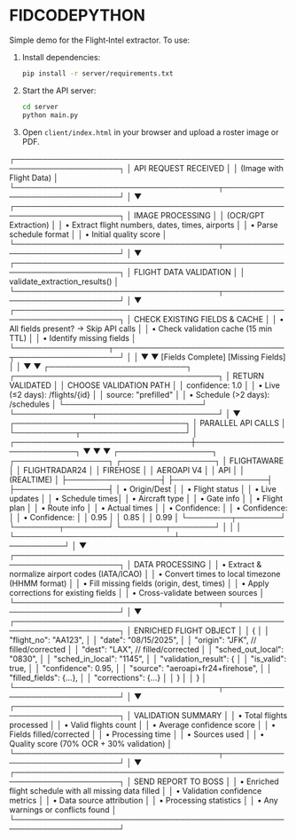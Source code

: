 # FIDCODEPYTHON

Simple demo for the Flight‑Intel extractor. To use:

1. Install dependencies:
   ```bash
   pip install -r server/requirements.txt
   ```

2. Start the API server:
   ```bash
   cd server
   python main.py
   ```

3. Open `client/index.html` in your browser and upload a roster image or PDF.

┌─────────────────────────────────────────────────────────────────────┐
│                       API REQUEST RECEIVED                           │
│                    (Image with Flight Data)                          │
└─────────────────────────────────────┬───────────────────────────────┘
                                      │
                                      ▼
┌─────────────────────────────────────────────────────────────────────┐
│                      IMAGE PROCESSING                                │
│                  (OCR/GPT Extraction)                               │
│    • Extract flight numbers, dates, times, airports                 │
│    • Parse schedule format                                          │
│    • Initial quality score                                          │
└─────────────────────────────────────┬───────────────────────────────┘
                                      │
                                      ▼
┌─────────────────────────────────────────────────────────────────────┐
│                    FLIGHT DATA VALIDATION                           │
│                  validate_extraction_results()                      │
└─────────────────────────────────────┬───────────────────────────────┘
                                      │
                                      ▼
┌─────────────────────────────────────────────────────────────────────┐
│                CHECK EXISTING FIELDS & CACHE                        │
│    • All fields present? → Skip API calls                          │
│    • Check validation cache (15 min TTL)                           │
│    • Identify missing fields                                       │
└─────────────────┬───────────────────────────────┬───────────────────┘
                  │                               │
                  ▼                               ▼
         [Fields Complete]                 [Missing Fields]
                  │                               │
                  ▼                               ▼
┌─────────────────────────┐    ┌─────────────────────────────────────┐
│   RETURN VALIDATED      │    │         CHOOSE VALIDATION PATH      │
│   confidence: 1.0       │    │  • Live (≤2 days): /flights/{id}   │
│   source: "prefilled"   │    │  • Schedule (>2 days): /schedules   │
└─────────────────────────┘    └──────────────┬──────────────────────┘
                                              │
                                              ▼
                              ┌───────────────────────────────┐
                              │    PARALLEL API CALLS         │
                              └───────────┬───────────────────┘
                                         │
        ┌────────────────────────────────┼────────────────────────────┐
        ▼                                ▼                             ▼
┌─────────────────┐           ┌─────────────────┐          ┌─────────────────┐
│  FLIGHTAWARE    │           │  FLIGHTRADAR24  │          │    FIREHOSE     │
│   AEROAPI V4    │           │      API        │          │   (REALTIME)    │
├─────────────────┤           ├─────────────────┤          ├─────────────────┤
│ • Origin/Dest   │           │ • Flight status │          │ • Live updates  │
│ • Schedule times│           │ • Aircraft type │          │ • Gate info     │
│ • Flight plan   │           │ • Route info    │          │ • Actual times  │
│ • Confidence:   │           │ • Confidence:   │          │ • Confidence:   │
│   0.95          │           │   0.85          │          │   0.99          │
└────────┬────────┘           └────────┬────────┘          └────────┬────────┘
         │                             │                             │
         └─────────────────────────────┴─────────────────────────────┘
                                      │
                                      ▼
┌─────────────────────────────────────────────────────────────────────┐
│                        DATA PROCESSING                              │
│  • Extract & normalize airport codes (IATA/ICAO)                   │
│  • Convert times to local timezone (HHMM format)                   │
│  • Fill missing fields (origin, dest, times)                       │
│  • Apply corrections for existing fields                           │
│  • Cross-validate between sources                                  │
└─────────────────────────────────────┬───────────────────────────────┘
                                      │
                                      ▼
┌─────────────────────────────────────────────────────────────────────┐
│                     ENRICHED FLIGHT OBJECT                         │
│  {                                                                 │
│    "flight_no": "AA123",                                          │
│    "date": "08/15/2025",                                          │
│    "origin": "JFK",        // filled/corrected                    │
│    "dest": "LAX",          // filled/corrected                    │
│    "sched_out_local": "0830",                                     │
│    "sched_in_local": "1145",                                      │
│    "validation_result": {                                          │
│      "is_valid": true,                                            │
│      "confidence": 0.95,                                          │
│      "source": "aeroapi+fr24+firehose",                          │
│      "filled_fields": {...},                                      │
│      "corrections": {...}                                         │
│    }                                                              │
│  }                                                                │
└─────────────────────────────────────┬───────────────────────────────┘
                                      │
                                      ▼
┌─────────────────────────────────────────────────────────────────────┐
│                      VALIDATION SUMMARY                             │
│  • Total flights processed                                          │
│  • Valid flights count                                             │
│  • Average confidence score                                        │
│  • Fields filled/corrected                                         │
│  • Processing time                                                 │
│  • Sources used                                                    │
│  • Quality score (70% OCR + 30% validation)                       │
└─────────────────────────────────────┬───────────────────────────────┘
                                      │
                                      ▼
┌─────────────────────────────────────────────────────────────────────┐
│                    SEND REPORT TO BOSS                             │
│  • Enriched flight schedule with all missing data filled          │
│  • Validation confidence metrics                                   │
│  • Data source attribution                                         │
│  • Processing statistics                                           │
│  • Any warnings or conflicts found                                │
└─────────────────────────────────────────────────────────────────────┘
